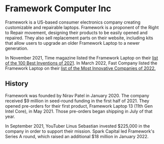 # Framework Computer Inc
Framework is a US-based consumer electronics company creating customizable and repairable laptops. Framework is a proponent of the Right to Repair movement, designing their products to be easily opened and repaired. They also sell replacement parts on their website, including kits that allow users to upgrade an older Framework Laptop to a newer generation.

In November 2021, Time magazine listed the Framework Laptop on their [list of the 100 Best Inventions of 2021](https://time.com/collection/best-inventions-2021/6112625/framework-laptop/). In March 2022, Fast Company listed the Framework Laptop on their [list of the Most Innovative Companies of 2022.](https://www.fastcompany.com/90722815/framework-innovative-laptop-easy-repair-electronics)

## History
Framework was founded by Nirav Patel in January 2020. The company received $9 million in seed-round funding in the first half of 2021. They opened pre-orders for their first product, Framework Laptop 13 (11th Gen Intel Core), in May 2021. Those pre-orders began shipping in July of that year.

In September 2021, YouTuber Linus Sebastian invested $225,000 in the company in order to support their mission. Spark Capital led Framework's Series A round, which raised an additional $18 million in January 2022.